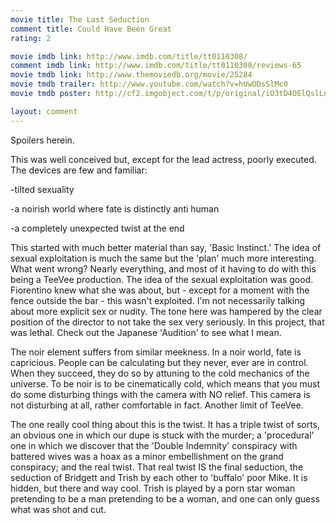 ```yaml
---
movie title: The Last Seduction
comment title: Could Have Been Great
rating: 2

movie imdb link: http://www.imdb.com/title/tt0110308/
comment imdb link: http://www.imdb.com/title/tt0110308/reviews-65
movie tmdb link: http://www.themoviedb.org/movie/25284
movie tmdb trailer: http://www.youtube.com/watch?v=hUwODsSlMc0
movie tmdb poster: http://cf2.imgobject.com/t/p/original/iO3tD4OElQslLnUN3wjnslvTUvJ.jpg

layout: comment
---
```


Spoilers herein.

This was well conceived but, except for the lead actress, poorly executed. The devices are few and familiar:

-tilted sexuality

-a noirish world where fate is distinctly anti human

-a completely unexpected twist at the end

This started with much better material than say, 'Basic Instinct.' The idea of sexual exploitation is much the same but the 'plan' much more interesting. What went wrong? Nearly everything, and most of it having to do with this being a TeeVee production. The idea of the sexual exploitation was good. Fiorentino knew what she was about, but - except for a moment with the fence outside the bar - this wasn't exploited. I'm not necessarily talking about more explicit sex or nudity. The tone here was hampered by the clear position of the director to not take the sex very seriously. In this project, that was lethal. Check out the Japanese 'Audition' to see what I mean.

The noir element suffers from similar meekness. In a noir world, fate is capricious. People can be calculating but they never, ever are in control. When they succeed, they do so by attuning to the cold mechanics of the universe. To be noir is to be cinematically cold, which means that you must do some disturbing things with the camera with NO relief. This camera is not disturbing at all, rather comfortable in fact. Another limit of TeeVee.

The one really cool thing about this is the twist. It has a triple twist of sorts, an obvious one in which our dupe is stuck with the murder; a 'procedural' one in which we discover that the 'Double Indemnity' conspiracy with battered wives was a hoax as a minor embellishment on the grand conspiracy; and the real twist. That real twist IS the final seduction, the seduction of Bridgett and Trish by each other to 'buffalo' poor Mike. It is hidden, but there and way cool. Trish is played by a porn star woman pretending to be a man pretending to be a woman, and one can only guess what was shot and cut.